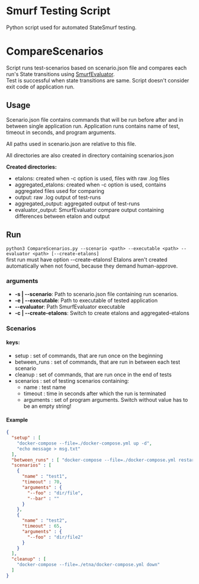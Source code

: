 # Smurf Testing Script
Python script used for automated StateSmurf testing.

# CompareScenarios
Script runs test-scenarios based on scenario.json file and compares each run's State transitions using [SmurfEvaluator](https://github.com/Melky-Phoe/StateSmurf/tree/master/SmurfEvaluator).  
Test is successful when state transitions are same. Script doesn't consider exit code of application run.


## Usage
Scenario.json file contains commands that will be run before after and in between single application run.
Application runs contains name of test, timeout in seconds, and program arguments.

All paths used in scenario.json are relative to this file.

All directories are also created in directory containing scenarios.json

**Created directories:** 
* etalons: created when -c option is used, files with raw .log files
* aggregated_etalons: created when -c option is used, contains aggregated files used for comparing
* output: raw .log output of test-runs
* aggregated_output: aggregated output of test-runs
* evaluator_output: SmurfEvaluator compare output containing differences between etalon and output

## Run
`python3 CompareScenarios.py --scenario <path> --executable <path> --evaluator <path> [--create-etalons]`  
first run must  have option --create-etalons! Etalons aren't created automatically when not found,
because they demand human-approve.
### arguments
- **-s | --scenario**: Path to scenario.json file containing run scenarios.
- **-e | --executable**: Path to executable of tested application
- **--evaluator**: Path SmurfEvaluator executable  
- **-c | --create-etalons**: Switch to create etalons and aggregated-etalons

### Scenarios


#### keys:
- setup : set of commands, that are run once on the beginning
- between_runs : set of commands, that are run in between each test scenario
- cleanup : set of commands, that are run once in the end of tests
- scenarios : set of testing scenarios containing:
  - name : test name
  - timeout : time in seconds after which the run is terminated
  - arguments : set of program arguments. Switch without value has to be an empty string!
  
#### Example
```json
{
  "setup" : [
    "docker-compose --file=./docker-compose.yml up -d", 
    "echo message > msg.txt"
  ],
  "between_runs" : [ "docker-compose --file=./docker-compose.yml restart" ],
  "scenarios" : [
    {
      "name" : "test1",
      "timeout" : 70,
      "arguments" : {
        "--foo" : "dir/file",
        "--bar" : ""
      }
    },
    {
      "name" : "test2",
      "timeout" : 65,
      "arguments" : {
        "--foo" : "dir/file2"
      }
    }
  ],
  "cleanup" : [
    "docker-compose --file=./etna/docker-compose.yml down"
  ]
}
```
